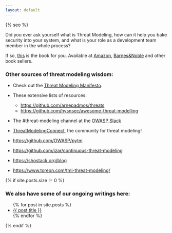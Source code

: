 ```yaml
---
layout: default
---
```


{% seo %}

Did you ever ask yourself what is Threat Modeling, how can it help you bake security into your system, and what is your role as a development team member in the whole process?

If so, <a href="https://www.amazon.com/Threat-Modeling-Identification-Avoidance-Secure/dp/1492056553/ref=sr_1_1?dchild=1&keywords=tarandach&sr=8-1">this</a> is the book for you. Available at <a href="https://www.amazon.com/Threat-Modeling-Identification-Avoidance-Secure/dp/1492056553/ref=sr_1_1?dchild=1&keywords=tarandach&qid=1605115844&sr=8-1">Amazon</a>, <a href="https://www.barnesandnoble.com/w/threat-modeling-izar-tarandach/1137728005?ean=9781492056553">Barnes&Noble</a> and other book sellers.


### Other sources of threat modeling wisdom:

* Check out the <a href="https://www.threatmodelingmanifesto.org/">Threat Modeling Manifesto</a>.
* These extensive lists of resources:

  * https://github.com/arnepadmos/threats
  * https://github.com/hysnsec/awesome-threat-modelling
* The #threat-modeling channel at the [OWASP Slack](https://owasp.org/slack/invite)
* [ThreatModelingConnect](https://www.threatmodelingconnect.com), the community for threat modeling!
* https://github.com/OWASP/pytm
* https://github.com/izar/continuous-threat-modeling
* https://shostack.org/blog
* https://www.toreon.com/tmi-threat-modeling/

{% if site.posts.size != 0 %}

### We also have some of our ongoing writings here:

<ul>
  {% for post in site.posts %}
    <li>
      <a href="{{ post.url }}">{{ post.title }}</a>
    </li>
  {% endfor %}
</ul>

{% endif %}

